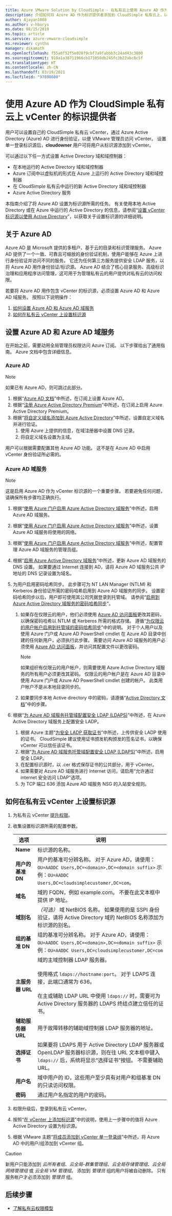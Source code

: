 ```yaml
---
title: Azure VMware Solution by CloudSimple - 在私有云上使用 Azure AD 作为标识源
description: 介绍如何将 Azure AD 作为标识提供者添加到 CloudSimple 私有云上，以便对从 Azure 访问 CloudSimple 的用户进行身份验证
author: Ajayan1008
ms.author: v-hborys
ms.date: 08/15/2019
ms.topic: article
ms.service: azure-vmware-cloudsimple
ms.reviewer: cynthn
manager: dikamath
ms.openlocfilehash: f55a0f52f5e028f9cbf7a9fabbb3c24ad43c3800
ms.sourcegitcommit: 910a1a38711966cb171050db245fc3b22abc8c5f
ms.translationtype: HT
ms.contentlocale: zh-CN
ms.lasthandoff: 03/19/2021
ms.locfileid: "97898600"
---
```

# <a name="use-azure-ad-as-an-identity-provider-for-vcenter-on-cloudsimple-private-cloud"></a>使用 Azure AD 作为 CloudSimple 私有云上 vCenter 的标识提供者

用户可以设置自己的 CloudSimple 私有云 vCenter，通过 Azure Active Directory (Azure) AD 进行身份验证，以便 VMware 管理员访问 vCenter。 设置单一登录标识源后，**cloudowner** 用户可将用户从标识源添加到 vCenter。  

可以通过以下任一方式设置 Active Directory 域和域控制器：

* 在本地运行的 Active Directory 域和域控制器
* Azure 订阅中以虚拟机的形式在 Azure 上运行的 Active Directory 域和域控制器
* 在 CloudSimple 私有云中运行的新 Active Directory 域和域控制器
* Azure Active Directory 服务

本指南介绍了将 Azure AD 设置为标识源所需的任务。  有关使用本地 Active Directory 或在 Azure 中运行的 Active Directory 的信息，请参阅“[设置 vCenter 标识源以使用 Active Directory](set-vcenter-identity.md)”，以获取关于设置标识源的详细说明。

## <a name="about-azure-ad"></a>关于 Azure AD

Azure AD 是 Microsoft 提供的多租户、基于云的目录和标识管理服务。  Azure AD 提供了一个一致、可靠且可缩放的身份验证机制，使用户能够在 Azure 上进行身份验证并访问不同的服务。  它还为任何第三方服务提供安全 LDAP 服务，以将 Azure AD 用作身份验证/标识源。  Azure AD 结合了核心目录服务、高级标识治理和应用程序访问管理，这可用于为管理私有云的用户提供对私有云的访问权限。

若要将 Azure AD 用作包含 vCenter 的标识源，必须设置 Azure AD 和 Azure AD 域服务。 按照以下说明操作：

1. [如何设置 Azure AD 和 Azure AD 域服务](#set-up-azure-ad-and-azure-ad-domain-services)
2. [如何在私有云 vCenter 上设置标识源](#set-up-an-identity-source-on-your-private-cloud-vcenter)

## <a name="set-up-azure-ad-and-azure-ad-domain-services"></a>设置 Azure AD 和 Azure AD 域服务

在开始之前，需要动用全局管理员权限访问 Azure 订阅。  以下步骤给出了通用指南。 Azure 文档中包含详细信息。

### <a name="azure-ad"></a>Azure AD

> [!NOTE]
> 如果已有 Azure AD，则可跳过此部分。

1. 根据“[Azure AD 文档](../active-directory/fundamentals/active-directory-whatis.md)”中所述，在订阅上设置 Azure AD。
2. 根据“[注册 Azure Active Directory Premium](../active-directory/fundamentals/active-directory-get-started-premium.md)”中所述，在订阅上启用 Azure Active Directory Premium。
3. 根据“[将自定义域名添加到 Azure Active Directory](../active-directory/fundamentals/add-custom-domain.md)”中所述，设置自定义域名并进行验证。
    1. 使用 Azure 上提供的信息，在域注册器中设置 DNS 记录。
    2. 将自定义域名设置为主域。

用户可以根据需要配置其他 Azure AD 功能。  这不是在 Azure AD 中启用 vCenter 身份验证所必需的。

### <a name="azure-ad-domain-services"></a>Azure AD 域服务

> [!NOTE]
> 这是启用 Azure AD 作为 vCenter 标识源的一个重要步骤。  若要避免任何问题，请确保所有步骤均正确执行。

1. 根据“[使用 Azure 门户启用 Azure Active Directory 域服务](../active-directory-domain-services/tutorial-create-instance.md)”中所述，启用 Azure AD 域服务。
2. 根据“[使用 Azure 门户启用 Azure Active Directory 域服务](../active-directory-domain-services/tutorial-create-instance.md)”中所述，设置 Azure AD 域服务将使用的网络。
3. 根据“[使用 Azure 门户启用 Azure Active Directory 域服务](../active-directory-domain-services/tutorial-create-instance.md)”中所述，配置管理 Azure AD 域服务的管理员组。
4. 根据“[启用 Azure Active Directory 域服务](../active-directory-domain-services/tutorial-create-instance.md)”中所述，更新 Azure AD 域服务的 DNS 设置。  如果要通过 Internet 连接到 AD，请将 Azure AD 域服务公共 IP 地址的 DNS 记录设置为域名。
5. 为用户启用密码哈希同步。  此步骤可为 NT LAN Manager (NTLM) 和 Kerberos 身份验证所需的密码哈希启用到 Azure AD 域服务的同步。 设置密码哈希同步以后，用户即可使用其公司凭据登录到托管域。 请参阅“[启用到 Azure Active Directory 域服务的密码哈希同步](../active-directory-domain-services/tutorial-create-instance.md)”。
    1. 如果存在仅限云的用户，他们必须使用 <a href="https://myapps.microsoft.com/" target="_blank">Azure AD 访问面板</a>更改其密码，以确保密码哈希以 NTLM 或 Kerberos 所需的格式存储。  遵循“[为仅限云的用户帐户启用到托管域的密码哈希同步](../active-directory-domain-services/tutorial-create-instance.md#enable-user-accounts-for-azure-ad-ds)”中的说明。  对于个人用户以及使用 Azure 门户或 Azure AD PowerShell cmdlet 在 Azure AD 目录中创建的任何新用户，必须执行此步骤。 需要访问 Azure AD 域服务的用户必须使用 <a href="https://myapps.microsoft.com/" target="_blank">Azure AD 访问面板</a>，并访问其配置文件以更改密码。

        > [!NOTE]
        > 如果组织有仅限云的用户帐户，则需要使用 Azure Active Directory 域服务的所有用户必须更改其密码。 仅限云的用户帐户是在 Azure AD 目录中使用 Azure 门户或 Azure AD PowerShell cmdlet 创建的帐户。 此类用户帐户不是从本地目录同步的。

    2. 如果要同步本地 Active directory 中的密码，请遵循“[Active Directory 文档](../active-directory-domain-services/tutorial-configure-password-hash-sync.md)”中的步骤。

6.  根据“[为 Azure AD 域服务托管域配置安全 LDAP (LDAPS)](../active-directory-domain-services/tutorial-configure-ldaps.md)”中所述，在 Azure Active Directory 域服务上配置安全 LADP。
    1. 根据 Azure 主题“[为安全 LADP 获取证书](../active-directory-domain-services/tutorial-configure-ldaps.md#create-a-certificate-for-secure-ldap)”中所述，上传供安全 LADP 使用的证书。  CloudSimple 建议使用证书颁发机构颁发的签名证书，以确保 vCenter 可以信任该证书。
    2. 根据“[为 Azure AD 域服务托管域配置安全 LDAP (LDAPS)](../active-directory-domain-services/tutorial-configure-ldaps.md)”中所述，启用安全 LDAP。
    3. 在配置标识源时，以 .cer 格式保存证书的公共部分，用于 vCenter。
    4. 如果需要对 Azure AD 域服务进行 Internet 访问，请启用“允许通过 internet 安全访问 LDAP”选项。
    5. 为 TCP 端口 636 添加 Azure AD 域服务 NSG 的入站安全规则。

## <a name="set-up-an-identity-source-on-your-private-cloud-vcenter"></a>如何在私有云 vCenter 上设置标识源

1. 为私有云 vCenter [提升权限](escalate-private-cloud-privileges.md)。
2. 收集设置标识源所需的配置参数。

    | **选项** | **说明** |
    |------------|-----------------|
    | **Name** | 标识源的名称。 |
    | **用户的基准 DN** | 用户的基准可分辨名称。  对于 Azure AD，请使用：`OU=AADDC Users,DC=<domain>,DC=<domain suffix>` 示例：`OU=AADDC Users,DC=cloudsimplecustomer,DC=com`。|
    | **域名** | 域的 FQDN，例如 example.com。 不要在此文本框中提供 IP 地址。 |
    | **域别名** | *（可选）* 域 NetBIOS 名称。 如果使用的是 SSPI 身份验证，请将 Active Directory 域的 NetBIOS 名称添加为标识源的别名。 |
    | **组的基准 DN** | 组的基准可分辨名称。 对于 Azure AD，请使用：`OU=AADDC Users,DC=<domain>,DC=<domain suffix>` 示例：`OU=AADDC Users,DC=cloudsimplecustomer,DC=com`|
    | **主服务器 URL** | 域的主域控制器 LDAP 服务器。<br><br>使用格式 `ldaps://hostname:port`。 对于 LDAPS 连接，此端口通常为 636。 <br><br>在主或辅助 LDAP URL 中使用 `ldaps://` 时，需要可为 Active Directory 服务器的 LDAPS 终结点建立信任的证书。 |
    | **辅助服务器 URL** | 用于故障转移的辅助域控制器 LDAP 服务器的地址。 |
    | **选择证书** | 如果要将 LDAPS 用于 Active Directory LDAP 服务器或 OpenLDAP 服务器标识源，则在往 URL 文本框中键入 `ldaps://` 后，系统将显示“选择证书”按钮。 不需要辅助 URL。 |
    | **用户名** | 域中用户的 ID，这些用户至少具有对用户和组基准 DN 的只读访问权限。 |
    | **密码** | 通过用户名指定的用户的密码。 |

3. 权限升级后，登录到私有云 vCenter。
4. 按照“[在 vCenter 上添加标识源](set-vcenter-identity.md#add-an-identity-source-on-vcenter)”中的说明，使用上一步骤中的值将 Azure Active Directory 设置为标识源。
5. 根据 VMware 主题“[将成员添加到 vCenter 单一登录组](https://docs.vmware.com/en/VMware-vSphere/5.5/com.vmware.vsphere.security.doc/GUID-CDEA6F32-7581-4615-8572-E0B44C11D80D.html)”中所述，将 Azure AD 中的用户/组添加到 vCenter 组。

> [!CAUTION]
> 新用户只能添加到 *云所有者组*、*云全局-群集管理组*、*云全局存储管理组*、*云全局网络管理组* 或 *云全局 VM 管理组*。  添加到 *管理员* 组的用户将被自动删除。  只有服务帐户才必须添加到 *管理员* 组。

## <a name="next-steps"></a>后续步骤

* [了解私有云权限模型](learn-private-cloud-permissions.md)
